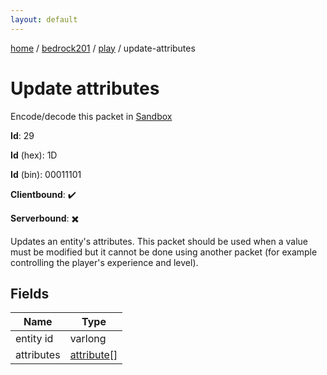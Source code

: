 ```yaml
---
layout: default
---
```


[home](/)  /  [bedrock201](/protocol/bedrock201)  /  [play](/protocol/bedrock201/play)  /  update-attributes

# Update attributes

Encode/decode this packet in [Sandbox](../../../sandbox/bedrock201#play.update_attributes)

**Id**: 29

**Id** (hex): 1D

**Id** (bin): 00011101

**Clientbound**: ✔️

**Serverbound**: ✖️

Updates an entity's attributes. This packet should be used when a value must be modified but it cannot be done using another packet (for example controlling the player's experience and level).

## Fields

Name | Type
---|---
entity id | varlong
attributes | [attribute](/protocol/bedrock201/types/attribute)[]
